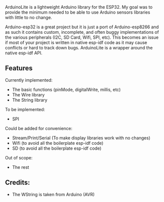ArduinoLite is a lightweight Arduino library for the ESP32. My goal was to provide the minimum needed to be able to use Arduino sensors libraries with little to no change.

Arduino-esp32 is a great project but it is just a port of Arduino-esp8266 and as such it contains custom, incomplete, 
and often buggy implementations of the various peripherals (I2C, SD Card, Wifi, SPI, etc). This becomes an issue if
most of your project is written in native esp-idf code as it may cause conflicts or hard to track down bugs. ArduinoLite
is a wrapper around the native esp-idf API.

## Features

Currently implemented:
- The basic functions (pinMode, digitalWrite, millis, etc)
- The Wire library
- The String library

To be implemented:
- SPI

Could be added for convenience:
- Stream/Print/Serial (To make display libraries work with no changes)
- Wifi (to avoid all the boilerplate esp-idf code)
- SD (to avoid all the boilerplate esp-idf code)

Out of scope:
- The rest


## Credits:
- The WString is taken from Arduino (AVR)
